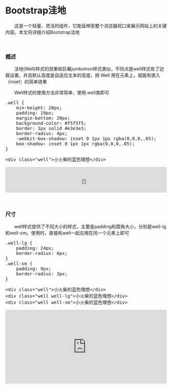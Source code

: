 # Bootstrap洼地

　　这是一个轻量、灵活的组件，它能延伸至整个浏览器视口来展示网站上的关键内容。本文将详细介绍Bootstrap洼地

&nbsp;

### 概述

　　洼地(Well)样式的效果和巨幕jumbotron样式类似，不同点是well样式有了边框设置，并且默认高度是自适应文本的高度。把 Well 用在元素上，就能有嵌入（inset）的简单效果

　　Well样式的使用方法非常简单，使用.well类即可

<div class="cnblogs_code">
<pre>.well {
    min-height: 20px;
    padding: 19px;
    margin-bottom: 20px;
    background-color: #f5f5f5;
    border: 1px solid #e3e3e3;
    border-radius: 4px;
    -webkit-box-shadow: inset 0 1px 1px rgba(0,0,0,.05);
    box-shadow: inset 0 1px 1px rgba(0,0,0,.05);
}</pre>
</div>
<div class="cnblogs_code">
<pre>&lt;div class="well"&gt;小火柴的蓝色理想&lt;/div&gt;</pre>
</div>

<iframe style="width: 100%; height: 80px;" src="https://demo.xiaohuochai.site/bootstrap/well/w1.html" frameborder="0" width="320" height="240"></iframe>

&nbsp;

### 尺寸

　　well样式提供了不同大小的样式，主要是padding和圆角大小，分别是well-lg和well-sm。使用时，直接和well一起应用在同一个元素上即可

<div class="cnblogs_code">
<pre>.well-lg {
    padding: 24px;
    border-radius: 6px;
}
.well-sm {
    padding: 9px;
    border-radius: 3px;
}</pre>
</div>
<div class="cnblogs_code">
<pre>&lt;div class="well"&gt;小火柴的蓝色理想&lt;/div&gt;
&lt;div class="well well-lg"&gt;小火柴的蓝色理想&lt;/div&gt;
&lt;div class="well well-sm"&gt;小火柴的蓝色理想&lt;/div&gt;</pre>
</div>

<iframe style="width: 100%; height: 230px;" src="https://demo.xiaohuochai.site/bootstrap/well/w2.html" frameborder="0" width="320" height="240"></iframe>

